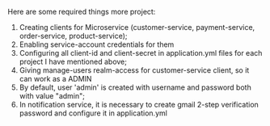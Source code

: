 Here are some required things more project:

1. Creating clients for Microservice (customer-service, payment-service, order-service, product-service);
2. Enabling service-account credentials for them 
3. Configuring all client-id and client-secret in application.yml files for each project I have mentioned above;
4. Giving manage-users realm-access for customer-service client, so it can work as a ADMIN 
5. By default, user 'admin' is created with username and password both with value "admin";
6. In notification service, it is necessary to create gmail 2-step verification password and configure it in application.yml 